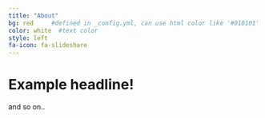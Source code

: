 ```yaml
---
title: "About"
bg: red     #defined in _config.yml, can use html color like '#010101'
color: white  #text color
style: left
fa-icon: fa-slideshare
---
```


# Example headline!
and so on..
